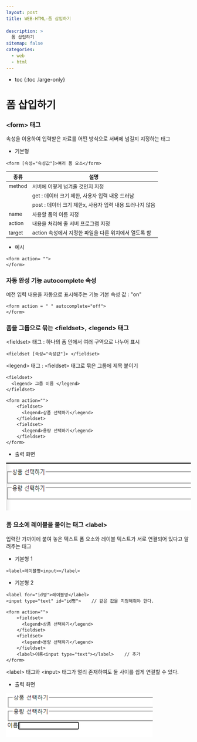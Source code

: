 ```yaml
---
layout: post
title: WEB-HTML-폼 삽입하기

description: >
  폼 삽입하기
sitemap: false
categories:
  - web
  - html
---
```


* toc
{:toc .large-only}

# 폼 삽입하기

### \<form> 태그

속성을 이용하여 입력받은 자료를 어떤 방식으로 서버에 넘길지 지정하는 태그

- 기본형

~~~
<form [속성="속성값"]>여러 폼 요소</form>
~~~

|종류|설명|
|---|---|
|method|서버에 어떻게 넘겨줄 것인지 지정|
||get : 데이터 크기 제한, 사용자 입력 내용 드러남|
||post : 데이터 크기 제한x, 사용자 입력 내용 드러나지 않음|
|name| 사용할 폼의 이름 지정|
|action| 내용을 처리해 줄 서버 프로그램 지정|
|target| action 속성에서 지정한 파일을 다른 위치에서 열도록 함|

- 예시

~~~
<form action= "">
</form>
~~~

### 자동 완성 기능 autocomplete 속성
예전 입력 내용을 자동으로 표시해주는 기능
기본 속성 값 : "on"

~~~
<form action = " " autocomplete="off">
</form>
~~~

### 폼을 그룹으로 묶는 \<fieldset>, \<legend> 태그

\<fieldset> 태그 : 하나의 폼 안에서 여러 구역으로 나누어 표시

~~~
<fieldset [속성="속성값"]> </fieldset>
~~~

\<legend> 태그 : \<fieldset> 태그로 묶은 그룹에 제목 붙이기

~~~
<fieldset>
  <legend> 그룹 이름 </legend>
</fieldset>
~~~

~~~
<form action="">
    <fieldset>
      <legend>상품 선택하기</legend>
    </fieldset>
    <fieldset>
      <legend>용량 선택하기</legend>
    </fieldset>
</form>
~~~

- 출력 화면

<img src="/assets/img/blog/web/html/post11/1.PNG" width="600" height="130">

### 폼 요소에 레이블을 붙이는 태그 \<label>
입력란 가까이에 붙여 놓은 텍스트
폼 요소와 레이블 텍스트가 서로 연결되어 있다고 알려주는 태그

- 기본형 1

~~~
<label>레이블명<input></label>
~~~



- 기본형 2

~~~
<label for="id명">레이블명</label>
<input type="text" id="id명">    // 같은 값을 지정해줘야 한다.
~~~

~~~
<form action="">
    <fieldset>
      <legend>상품 선택하기</legend>
    </fieldset>
    <fieldset>
      <legend>용량 선택하기</legend>
    </fieldset>
    <label>이름<input type="text"></label>    // 추가
</form>
~~~

\<label> 태그와 \<input> 태그가 멀리 존재하여도 둘 사이를 쉽게 연결할 수 있다.

- 출력 화면

<img src="/assets/img/blog/web/html/post11/2.PNG" width="400" height="120">
